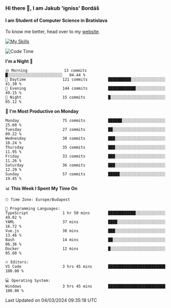### Hi there 👋, I am Jakub 'igniss' Bordáš

#### I am Student of Computer Science in Bratislava
To know me better, head over to my [website](https://bordas.sk).

[![My Skills](https://skillicons.dev/icons?i=js,html,css,figma,svelte,java,kotlin,python,postgresql,typescript,nest,nodejs)](https://bordas.sk)


<!--START_SECTION:waka-->
![Code Time](http://img.shields.io/badge/Code%20Time-1%2C416%20hrs%2053%20mins-blue)

**I'm a Night 🦉** 

```text
🌞 Morning                13 commits          █░░░░░░░░░░░░░░░░░░░░░░░░   04.44 % 
🌆 Daytime                121 commits         ██████████░░░░░░░░░░░░░░░   41.30 % 
🌃 Evening                144 commits         ████████████░░░░░░░░░░░░░   49.15 % 
🌙 Night                  15 commits          █░░░░░░░░░░░░░░░░░░░░░░░░   05.12 % 
```
📅 **I'm Most Productive on Monday** 

```text
Monday                   75 commits          ██████░░░░░░░░░░░░░░░░░░░   25.60 % 
Tuesday                  27 commits          ██░░░░░░░░░░░░░░░░░░░░░░░   09.22 % 
Wednesday                30 commits          ███░░░░░░░░░░░░░░░░░░░░░░   10.24 % 
Thursday                 35 commits          ███░░░░░░░░░░░░░░░░░░░░░░   11.95 % 
Friday                   33 commits          ███░░░░░░░░░░░░░░░░░░░░░░   11.26 % 
Saturday                 36 commits          ███░░░░░░░░░░░░░░░░░░░░░░   12.29 % 
Sunday                   57 commits          █████░░░░░░░░░░░░░░░░░░░░   19.45 % 
```


📊 **This Week I Spent My Time On** 

```text
🕑︎ Time Zone: Europe/Budapest

💬 Programming Languages: 
TypeScript               1 hr 50 mins        ████████████░░░░░░░░░░░░░   49.02 % 
YAML                     37 mins             ████░░░░░░░░░░░░░░░░░░░░░   16.72 % 
Vue.js                   30 mins             ███░░░░░░░░░░░░░░░░░░░░░░   13.46 % 
Bash                     14 mins             ██░░░░░░░░░░░░░░░░░░░░░░░   06.36 % 
Docker                   12 mins             █░░░░░░░░░░░░░░░░░░░░░░░░   05.60 % 

🔥 Editors: 
VS Code                  3 hrs 45 mins       █████████████████████████   100.00 % 

💻 Operating System: 
Windows                  3 hrs 45 mins       █████████████████████████   100.00 % 
```


 Last Updated on 04/03/2024 09:35:18 UTC
<!--END_SECTION:waka-->
